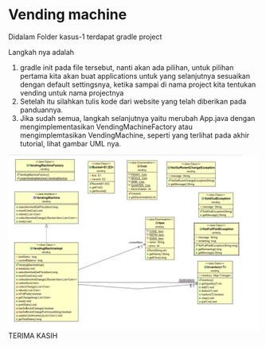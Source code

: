 # Vending machine

Didalam Folder kasus-1 terdapat gradle project

Langkah nya adalah

1. gradle init pada file tersebut, nanti akan ada pilihan, untuk pilihan pertama kita akan buat applications untuk yang selanjutnya sesuaikan dengan default settingsnya, ketika sampai di nama project kita tentukan vending untuk nama projectnya
2. Setelah itu silahkan tulis kode dari website yang telah diberikan pada panduannya.
3. Jika sudah semua, langkah selanjutnya yaitu merubah App.java dengan mengimplementasikan VendingMachineFactory atau mengimplemtasikan VendingMachine, seperti yang terlihat pada akhir tutorial, lihat gambar UML nya.

![alt text](gambar/uml.png)
TERIMA KASIH
